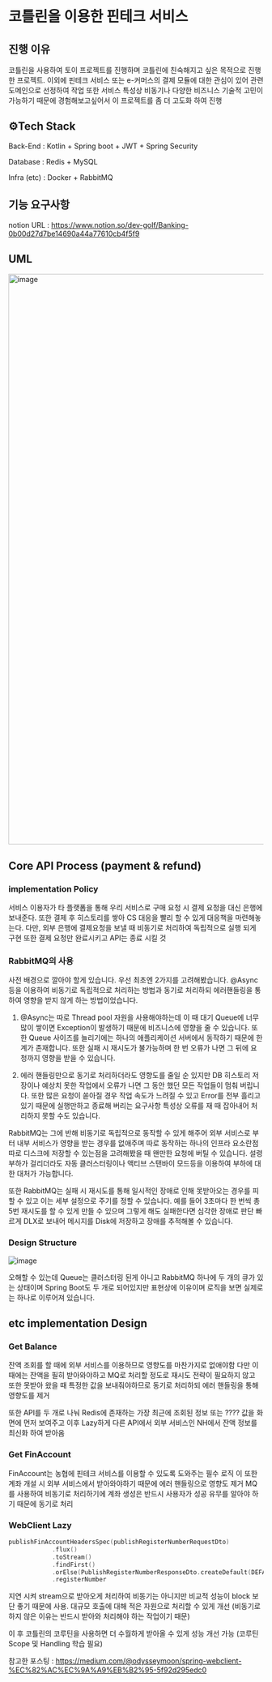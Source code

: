 # 코틀린을 이용한 핀테크 서비스

## 진행 이유

코틀린을 사용하여 토이 프로젝트를 진행하며 코틀린에 친숙해지고 싶은 목적으로 진행한 프로젝트. 이외에 핀테크 서비스 또는 e-커머스의 결제 모듈에 대한 관심이 있어 관련 도메인으로 선정하여 작업
또한 서비스 특성상 비동기나 다양한 비즈니스 기술적 고민이 가능하기 때문에 경험해보고싶어서 이 프로젝트를 좀 더 고도화 하여 진행 

## ⚙️Tech Stack

Back-End : Kotlin + Spring boot + JWT + Spring Security

Database : Redis + MySQL

Infra (etc) : Docker + RabbitMQ

## 기능 요구사항 

notion URL : https://www.notion.so/dev-golf/Banking-0b00d27d7be14690a44a77610cb4f5f9 

## UML

<img width="1126" alt="image" src="https://user-images.githubusercontent.com/77387861/229456761-02353690-7a47-4756-81ed-b802d0db61a1.png">


## Core API Process (payment & refund)

### implementation Policy

서비스 이용자가 타 플랫폼을 통해 우리 서비스로 구매 요청 시 결제 요청을 대신 은행에 보내준다. 또한 결제 후 히스토리를 쌓아 CS 대응을 빨리 할 수 있게 대응책을 마련해놓는다.
다만, 외부 은행에 결제요청을 보낼 때 비동기로 처리하여 독립적으로 실행 되게 구현 또한 결제 요청만 완료시키고 API는 종료 시킬 것

### RabbitMQ의 사용

사전 배경으로 깔아야 할게 있습니다. 우선 최초엔 2가지를 고려해봤습니다. @Async 등을 이용하여 비동기로 독립적으로 처리하는 방법과 동기로 처리하되 에러핸들링을 통하여 영향을 받지 않게 하는 방법이었습니다.

1. @Async는 따로 Thread pool 자원을 사용해야하는데 이 때 대기 Queue에 너무 많이 쌓이면 Exception이 발생하기 때문에 비즈니스에 영향을 줄 수 있습니다. 또한 Queue 사이즈를 늘리기에는 하나의 애플리케이션 서버에서 동작하기 때문에 한계가 존재합니다. 또한 실패 시 재시도가 불가능하며 한 번 오류가 나면 그 뒤에 요청까지 영향을 받을 수 있습니다. 

2. 에러 핸들링만으로 동기로 처리하더라도 영향도를 줄일 순 있지만 DB 히스토리 저장이나 예상치 못한 작업에서 오류가 나면 그 동안 했던 모든 작업들이 멈춰 버립니다. 또한 많은 요청이 쏟아질 경우 작업 속도가 느려질 수 있고 Error를 전부 흘리고 있기 때문에 실행만하고 종료해 버리는 요구사항 특성상 오류를 재 때 잡아내어 처리하지 못할 수도 있습니다. 

RabbitMQ는 그에 반해 비동기로 독립적으로 동작할 수 있게 해주어 외부 서비스로 부터 내부 서비스가 영향을 받는 경우를 없애주며 따로 동작하는 하나의 인프라 요소란점 따로 디스크에 저장할 수 있는점을 고려해봤을 때 왠만한 요청에 버틸 수 있습니다. 설령 부하가 걸리더라도 자동 클러스터링이나 액티브 스탠바이 모드등을 이용하여 부하에 대한 대처가 가능합니다.

또한 RabbitMQ는 실패 시 재시도를 통해 일시적인 장애로 인해 못받아오는 경우를 피할 수 있고 이는 세부 설정으로 주기를 정할 수 있습니다. 예를 들어 3초마다 한 번씩 총 5번 재시도를 할 수 있게 만들 수 있으며 그렇게 해도 실패한다면 심각한 장애로 판단 빠르게 DLX로 보내어 메시지를 Disk에 저장하고 장애를 추적해볼 수 있습니다. 

### Design Structure

![image](https://user-images.githubusercontent.com/77387861/229472955-c69ee095-90a3-4e0c-b6e5-87ca2d463f9e.png)


오해할 수 있는데 Queue는 클러스터링 된게 아니고 RabbitMQ 하나에 두 개의 큐가 있는 상태이며 Spring Boot도 두 개로 되어있지만 표현상에 이유이며 로직을 보면 실제로는 하나로 이루어져 있습니다.


## etc implementation Design

### Get Balance

잔액 조회를 할 때에 외부 서비스를 이용하므로 영향도를 마찬가지로 없애야함 다만 이 때에는 잔액을 필히 받아와야하고 MQ로 처리할 정도로 재시도 전략이 필요하지 않고 또한 못받아 왔을 때 특정한 값을 보내줘야하므로 동기로 처리하되 에러 핸들링을 통해 영향도를 제거

또한 API를 두 개로 나눠 Redis에 존재하는 가장 최근에 조회된 정보 또는 ???? 값을 화면에 먼저 보여주고 이후 Lazy하게 다른 API에서 외부 서비스인 NH에서 잔액 정보를 최신화 하여 받아옴

### Get FinAccount

FinAccount는 농협에 핀테크 서비스를 이용할 수 있도록 도와주는 필수 로직 이 또한 계좌 개설 시 외부 서비스에서 받아와야하기 때문에 에러 핸들링으로 영향도 제거 MQ를 사용하여 비동기로 처리하기에 계좌 생성은 반드시 사용자가 성공 유무를 알아야 하기 때문에 동기로 처리 


### WebClient Lazy

```kotlin
publishFinAccountHeadersSpec(publishRegisterNumberRequestDto)
            .flux()
            .toStream()
            .findFirst()
            .orElse(PublishRegisterNumberResponseDto.createDefault(DEFAULT_NH_VALUE))
            .registerNumber
```

지연 시켜 stream으로 받아오게 처리하여 비동기는 아니지만 비교적 성능이 block 보단 좋기 때문에 사용. 대규모 호출에 대해 적은 자원으로 처리할 수 있게 개선 (비동기로 하지 않은 이유는 반드시 받아와 처리해야 하는 작업이기 때문)

이 후 코틀린의 코루틴을 사용하면 더 수월하게 받아올 수 있게 성능 개선 가능 (코루틴 Scope 및 Handling 학습 필요)

참고한 포스팅 : https://medium.com/@odysseymoon/spring-webclient-%EC%82%AC%EC%9A%A9%EB%B2%95-5f92d295edc0
